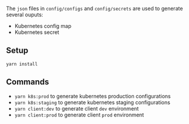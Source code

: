 The `json` files in `config/configs` and `config/secrets` are used to generate several ouputs:

- Kubernetes config map
- Kubernetes secret

## Setup

```
yarn install
```

## Commands

- `yarn k8s:prod` to generate kubernetes production configurations
- `yarn k8s:staging` to generate kubernetes staging configurations
- `yarn client:dev` to generate client `dev` environment
- `yarn client:prod` to generate client `prod` environment
